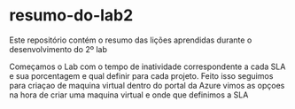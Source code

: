 # resumo-do-lab2
Este repositório contém o resumo das lições aprendidas durante o desenvolvimento do 2º lab

Começamos o Lab com o tempo de inatividade correspondente a cada SLA e sua porcentagem e qual definir para cada projeto.
Feito isso seguimos para criaçao de maquina virtual dentro do portal da Azure vimos as opçoes na hora de criar uma maquina virtual e onde que definimos a SLA
